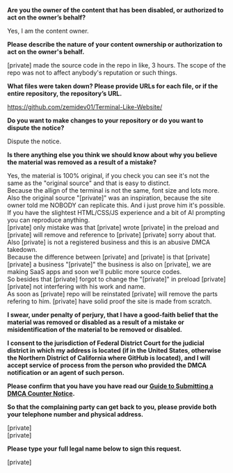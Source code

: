 **Are you the owner of the content that has been disabled, or authorized to act on the owner’s behalf?**

Yes, I am the content owner.

**Please describe the nature of your content ownership or authorization to act on the owner's behalf.**

[private] made the source code in the repo in like, 3 hours. The scope of the repo was not to affect anybody's reputation or such things.

**What files were taken down? Please provide URLs for each file, or if the entire repository, the repository’s URL.**

https://github.com/zemidev01/Terminal-Like-Website/

**Do you want to make changes to your repository or do you want to dispute the notice?**

Dispute the notice.

**Is there anything else you think we should know about why you believe the material was removed as a result of a mistake?**

Yes, the material is 100% original, if you check you can see it's not the same as the "original source" and that is easy to distinct.  
Because the allign of the terminal is not the same, font size and lots more.  
Also the original source "[private]" was an inspiration, because the site owner told me NOBODY can replicate this. And i just prove him it's possible. If you have the slightest HTML/CSS/JS experience and a bit of AI prompting you can reproduce anything.  
[private] only mistake was that [private] wrote [private] in the preload and [private] will remove and reference to [private] [private] sorry about that.  
Also [private] is not a registered business and this is an abusive DMCA takedown.  
Because the difference between [private] and [private] is that [private] [private] a business "[private]" the business is also on [private], we are making SaaS apps and soon we'll public more source codes.  
So besides that [private] forgot to change the "[private]" in preload [private] [private] not interfering with his work and name.  
As soon as [private] repo will be reinstated [private] will remove the parts refering to him. [private] have solid proof the site is made from scratch.

**I swear, under penalty of perjury, that I have a good-faith belief that the material was removed or disabled as a result of a mistake or misidentification of the material to be removed or disabled.**

**I consent to the jurisdiction of Federal District Court for the judicial district in which my address is located (if in the United States, otherwise the Northern District of California where GitHub is located), and I will accept service of process from the person who provided the DMCA notification or an agent of such person.**

**Please confirm that you have you have read our <a href="https://docs.github.com/articles/guide-to-submitting-a-dmca-counter-notice">Guide to Submitting a DMCA Counter Notice</a>.**

**So that the complaining party can get back to you, please provide both your telephone number and physical address.**

[private]  
[private]  

**Please type your full legal name below to sign this request.**

[private]  
